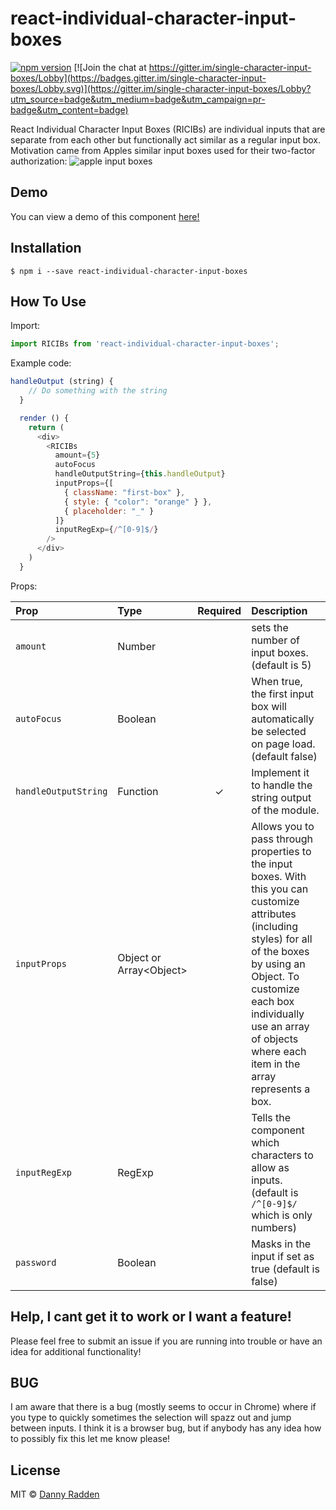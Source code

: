# react-individual-character-input-boxes

[![npm version](https://badge.fury.io/js/react-individual-character-input-boxes.svg)](https://badge.fury.io/js/react-individual-character-input-boxes)
[![Join the chat at https://gitter.im/single-character-input-boxes/Lobby](https://badges.gitter.im/single-character-input-boxes/Lobby.svg)](https://gitter.im/single-character-input-boxes/Lobby?utm_source=badge&utm_medium=badge&utm_campaign=pr-badge&utm_content=badge)

React Individual Character Input Boxes (RICIBs) are individual inputs that are separate from each other but functionally act similar as a regular input box. Motivation came from Apples similar input boxes used for their two-factor authorization:
 ![apple input boxes](https://user-images.githubusercontent.com/23153035/87495706-486af680-c60f-11ea-9c51-04d31edeece6.png "Apples individual input boxes")

## Demo
You can view a demo of this component [here!](https://amplify-demo.d3ckxt3jpnt41p.amplifyapp.com/)

## Installation
`$ npm i --save react-individual-character-input-boxes`

## How To Use
Import:
```js
import RICIBs from 'react-individual-character-input-boxes';
```
Example code:
```js  
handleOutput (string) {
    // Do something with the string
  }

  render () {
    return (
      <div>
        <RICIBs
          amount={5}
          autoFocus
          handleOutputString={this.handleOutput}
          inputProps={[
            { className: "first-box" },
            { style: { "color": "orange" } },
            { placeholder: "_" }
          ]}
          inputRegExp={/^[0-9]$/}
        />
      </div>
    )
  }
  ```
Props:

| Prop | Type | Required | Description |
| :--- | :--- | :---: | :--- |
| `amount` | Number |   | sets the number of input boxes. (default is 5) |
| `autoFocus` | Boolean |   | When true, the first input box will automatically be selected on page load. (default false) |
| `handleOutputString` | Function | ✓ | Implement it to handle the string output of the module. |
| `inputProps` | Object or Array\<Object\> |   | Allows you to pass through properties to the input boxes. With this you can customize attributes (including styles) for all of the boxes by using an Object. To customize each box individually use an array of objects where each item in the array represents a box. |
| `inputRegExp` | RegExp |   | Tells the component which characters to allow as inputs. (default is `/^[0-9]$/` which is only numbers) |
| `password` | Boolean |   | Masks in the input if set as true (default is false) |

## Help, I cant get it to work or I want a feature!
Please feel free to submit an issue if you are running into trouble or have an idea for additional functionality!

## BUG
I am aware that there is a bug (mostly seems to occur in Chrome) where if you type to quickly sometimes the selection will spazz out and jump between inputs. I think it is a browser bug, but if anybody has any idea how to possibly fix this let me know please!

## License
MIT © [Danny Radden](https://github.com/dannyradden)
